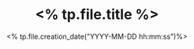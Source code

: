 ---
title: <% tp.file.title %>
date: <% tp.file.creation_date("YYYY-MM-DD hh:mm:ss")%>
modificationDate: <% tp.file.last_modified_date("YYYY MMMM Do dddd HH:mm:ss")%>
categories: 
	- <%tp.file.folder()%>
tags: []
sticky: []
hide: false
category_bar: true
---